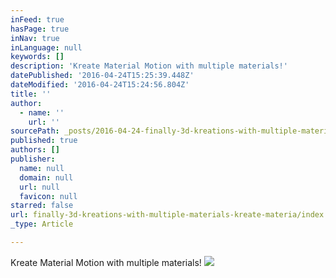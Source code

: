 ```yaml
---
inFeed: true
hasPage: true
inNav: true
inLanguage: null
keywords: []
description: 'Kreate Material Motion with multiple materials!'
datePublished: '2016-04-24T15:25:39.448Z'
dateModified: '2016-04-24T15:24:56.804Z'
title: ''
author:
  - name: ''
    url: ''
sourcePath: _posts/2016-04-24-finally-3d-kreations-with-multiple-materials-kreate-materia.md
published: true
authors: []
publisher:
  name: null
  domain: null
  url: null
  favicon: null
starred: false
url: finally-3d-kreations-with-multiple-materials-kreate-materia/index.html
_type: Article

---
```

Kreate Material Motion with multiple materials!
![](https://s3-us-west-2.amazonaws.com/the-grid-img/p/a77a9bfb0b25959c03b7afcca7b90beee5725d54.jpg)